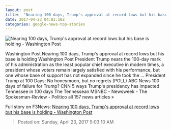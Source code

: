 ```yaml
---
layout: post
title:  "Nearing 100 days, Trump's approval at record lows but his base is holding - Washington Post"
date: 2017-04-23 04:03:10Z
categories: google-news-top-stories
---
```


![Nearing 100 days, Trump's approval at record lows but his base is holding - Washington Post](https://img.washingtonpost.com/rf/image_1484w/2010-2019/WashingtonPost/2017/04/23/National-Politics/Images/AP_Poll_Health_Overhaul_44807-bfc86.jpg)

Washington Post Nearing 100 days, Trump's approval at record lows but his base is holding Washington Post President Trump nears the 100-day mark of his administration as the least popular chief executive in modern times, a president whose voters remain largely satisfied with his performance, but one whose base of support has not expanded since he took the ... President Trump at 100 Days: No honeymoon, but no regrets (POLL) ABC News 100 days of failure for Trump? CNN 5 ways Trump's presidency has impacted Tennessee in 100 days The Tennessean MSNBC - Newsweek - The Spokesman-Review - Politico all 157 news articles »


Full story on F3News: [Nearing 100 days, Trump's approval at record lows but his base is holding - Washington Post](http://www.f3nws.com/n/M2fvJE)

> Posted on: Sunday, April 23, 2017 9:03:10 AM

